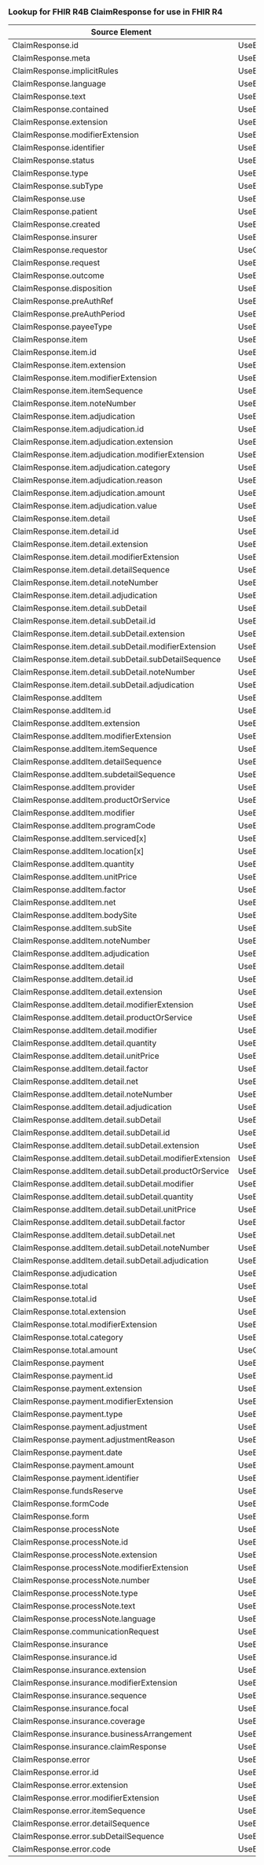 ### Lookup for FHIR R4B ClaimResponse for use in FHIR R4

| Source Element | Usage | Target |
| -------------- | ----- | ------ |
| ClaimResponse.id | UseElementSameName | ClaimResponse.id |
| ClaimResponse.meta | UseElementSameName | ClaimResponse.meta |
| ClaimResponse.implicitRules | UseElementSameName | ClaimResponse.implicitRules |
| ClaimResponse.language | UseElementSameName | ClaimResponse.language |
| ClaimResponse.text | UseElementSameName | ClaimResponse.text |
| ClaimResponse.contained | UseElementSameName | ClaimResponse.contained |
| ClaimResponse.extension | UseElementSameName | ClaimResponse.extension |
| ClaimResponse.modifierExtension | UseElementSameName | ClaimResponse.modifierExtension |
| ClaimResponse.identifier | UseElementSameName | ClaimResponse.identifier |
| ClaimResponse.status | UseElementSameName | ClaimResponse.status |
| ClaimResponse.type | UseElementSameName | ClaimResponse.type |
| ClaimResponse.subType | UseElementSameName | ClaimResponse.subType |
| ClaimResponse.use | UseElementSameName | ClaimResponse.use |
| ClaimResponse.patient | UseElementSameName | ClaimResponse.patient |
| ClaimResponse.created | UseElementSameName | ClaimResponse.created |
| ClaimResponse.insurer | UseElementSameName | ClaimResponse.insurer |
| ClaimResponse.requestor | UseOneOfElements | ClaimResponse.requestor,ClaimResponse.requestor |
| ClaimResponse.request | UseElementSameName | ClaimResponse.request |
| ClaimResponse.outcome | UseElementSameName | ClaimResponse.outcome |
| ClaimResponse.disposition | UseElementSameName | ClaimResponse.disposition |
| ClaimResponse.preAuthRef | UseElementSameName | ClaimResponse.preAuthRef |
| ClaimResponse.preAuthPeriod | UseElementSameName | ClaimResponse.preAuthPeriod |
| ClaimResponse.payeeType | UseElementSameName | ClaimResponse.payeeType |
| ClaimResponse.item | UseElementSameName | ClaimResponse.item |
| ClaimResponse.item.id | UseElementSameName | ClaimResponse.item.id |
| ClaimResponse.item.extension | UseElementSameName | ClaimResponse.item.extension |
| ClaimResponse.item.modifierExtension | UseElementSameName | ClaimResponse.item.modifierExtension |
| ClaimResponse.item.itemSequence | UseElementSameName | ClaimResponse.item.itemSequence |
| ClaimResponse.item.noteNumber | UseElementSameName | ClaimResponse.item.noteNumber |
| ClaimResponse.item.adjudication | UseElementSameName | ClaimResponse.item.adjudication |
| ClaimResponse.item.adjudication.id | UseElementSameName | ClaimResponse.item.adjudication.id |
| ClaimResponse.item.adjudication.extension | UseElementSameName | ClaimResponse.item.adjudication.extension |
| ClaimResponse.item.adjudication.modifierExtension | UseElementSameName | ClaimResponse.item.adjudication.modifierExtension |
| ClaimResponse.item.adjudication.category | UseElementSameName | ClaimResponse.item.adjudication.category |
| ClaimResponse.item.adjudication.reason | UseElementSameName | ClaimResponse.item.adjudication.reason |
| ClaimResponse.item.adjudication.amount | UseElementSameName | ClaimResponse.item.adjudication.amount |
| ClaimResponse.item.adjudication.value | UseElementSameName | ClaimResponse.item.adjudication.value |
| ClaimResponse.item.detail | UseElementSameName | ClaimResponse.item.detail |
| ClaimResponse.item.detail.id | UseElementSameName | ClaimResponse.item.detail.id |
| ClaimResponse.item.detail.extension | UseElementSameName | ClaimResponse.item.detail.extension |
| ClaimResponse.item.detail.modifierExtension | UseElementSameName | ClaimResponse.item.detail.modifierExtension |
| ClaimResponse.item.detail.detailSequence | UseElementSameName | ClaimResponse.item.detail.detailSequence |
| ClaimResponse.item.detail.noteNumber | UseElementSameName | ClaimResponse.item.detail.noteNumber |
| ClaimResponse.item.detail.adjudication | UseElementSameName | ClaimResponse.item.detail.adjudication |
| ClaimResponse.item.detail.subDetail | UseElementSameName | ClaimResponse.item.detail.subDetail |
| ClaimResponse.item.detail.subDetail.id | UseElementSameName | ClaimResponse.item.detail.subDetail.id |
| ClaimResponse.item.detail.subDetail.extension | UseElementSameName | ClaimResponse.item.detail.subDetail.extension |
| ClaimResponse.item.detail.subDetail.modifierExtension | UseElementSameName | ClaimResponse.item.detail.subDetail.modifierExtension |
| ClaimResponse.item.detail.subDetail.subDetailSequence | UseElementSameName | ClaimResponse.item.detail.subDetail.subDetailSequence |
| ClaimResponse.item.detail.subDetail.noteNumber | UseElementSameName | ClaimResponse.item.detail.subDetail.noteNumber |
| ClaimResponse.item.detail.subDetail.adjudication | UseElementSameName | ClaimResponse.item.detail.subDetail.adjudication |
| ClaimResponse.addItem | UseElementSameName | ClaimResponse.addItem |
| ClaimResponse.addItem.id | UseElementSameName | ClaimResponse.addItem.id |
| ClaimResponse.addItem.extension | UseElementSameName | ClaimResponse.addItem.extension |
| ClaimResponse.addItem.modifierExtension | UseElementSameName | ClaimResponse.addItem.modifierExtension |
| ClaimResponse.addItem.itemSequence | UseElementSameName | ClaimResponse.addItem.itemSequence |
| ClaimResponse.addItem.detailSequence | UseElementSameName | ClaimResponse.addItem.detailSequence |
| ClaimResponse.addItem.subdetailSequence | UseElementSameName | ClaimResponse.addItem.subdetailSequence |
| ClaimResponse.addItem.provider | UseElementSameName | ClaimResponse.addItem.provider |
| ClaimResponse.addItem.productOrService | UseElementSameName | ClaimResponse.addItem.productOrService |
| ClaimResponse.addItem.modifier | UseElementSameName | ClaimResponse.addItem.modifier |
| ClaimResponse.addItem.programCode | UseElementSameName | ClaimResponse.addItem.programCode |
| ClaimResponse.addItem.serviced[x] | UseElementSameName | ClaimResponse.addItem.serviced[x] |
| ClaimResponse.addItem.location[x] | UseElementSameName | ClaimResponse.addItem.location[x] |
| ClaimResponse.addItem.quantity | UseElementSameName | ClaimResponse.addItem.quantity |
| ClaimResponse.addItem.unitPrice | UseElementSameName | ClaimResponse.addItem.unitPrice |
| ClaimResponse.addItem.factor | UseElementSameName | ClaimResponse.addItem.factor |
| ClaimResponse.addItem.net | UseElementSameName | ClaimResponse.addItem.net |
| ClaimResponse.addItem.bodySite | UseElementSameName | ClaimResponse.addItem.bodySite |
| ClaimResponse.addItem.subSite | UseElementSameName | ClaimResponse.addItem.subSite |
| ClaimResponse.addItem.noteNumber | UseElementSameName | ClaimResponse.addItem.noteNumber |
| ClaimResponse.addItem.adjudication | UseElementSameName | ClaimResponse.addItem.adjudication |
| ClaimResponse.addItem.detail | UseElementSameName | ClaimResponse.addItem.detail |
| ClaimResponse.addItem.detail.id | UseElementSameName | ClaimResponse.addItem.detail.id |
| ClaimResponse.addItem.detail.extension | UseElementSameName | ClaimResponse.addItem.detail.extension |
| ClaimResponse.addItem.detail.modifierExtension | UseElementSameName | ClaimResponse.addItem.detail.modifierExtension |
| ClaimResponse.addItem.detail.productOrService | UseElementSameName | ClaimResponse.addItem.detail.productOrService |
| ClaimResponse.addItem.detail.modifier | UseElementSameName | ClaimResponse.addItem.detail.modifier |
| ClaimResponse.addItem.detail.quantity | UseElementSameName | ClaimResponse.addItem.detail.quantity |
| ClaimResponse.addItem.detail.unitPrice | UseElementSameName | ClaimResponse.addItem.detail.unitPrice |
| ClaimResponse.addItem.detail.factor | UseElementSameName | ClaimResponse.addItem.detail.factor |
| ClaimResponse.addItem.detail.net | UseElementSameName | ClaimResponse.addItem.detail.net |
| ClaimResponse.addItem.detail.noteNumber | UseElementSameName | ClaimResponse.addItem.detail.noteNumber |
| ClaimResponse.addItem.detail.adjudication | UseElementSameName | ClaimResponse.addItem.detail.adjudication |
| ClaimResponse.addItem.detail.subDetail | UseElementSameName | ClaimResponse.addItem.detail.subDetail |
| ClaimResponse.addItem.detail.subDetail.id | UseElementSameName | ClaimResponse.addItem.detail.subDetail.id |
| ClaimResponse.addItem.detail.subDetail.extension | UseElementSameName | ClaimResponse.addItem.detail.subDetail.extension |
| ClaimResponse.addItem.detail.subDetail.modifierExtension | UseElementSameName | ClaimResponse.addItem.detail.subDetail.modifierExtension |
| ClaimResponse.addItem.detail.subDetail.productOrService | UseElementSameName | ClaimResponse.addItem.detail.subDetail.productOrService |
| ClaimResponse.addItem.detail.subDetail.modifier | UseElementSameName | ClaimResponse.addItem.detail.subDetail.modifier |
| ClaimResponse.addItem.detail.subDetail.quantity | UseElementSameName | ClaimResponse.addItem.detail.subDetail.quantity |
| ClaimResponse.addItem.detail.subDetail.unitPrice | UseElementSameName | ClaimResponse.addItem.detail.subDetail.unitPrice |
| ClaimResponse.addItem.detail.subDetail.factor | UseElementSameName | ClaimResponse.addItem.detail.subDetail.factor |
| ClaimResponse.addItem.detail.subDetail.net | UseElementSameName | ClaimResponse.addItem.detail.subDetail.net |
| ClaimResponse.addItem.detail.subDetail.noteNumber | UseElementSameName | ClaimResponse.addItem.detail.subDetail.noteNumber |
| ClaimResponse.addItem.detail.subDetail.adjudication | UseElementSameName | ClaimResponse.addItem.detail.subDetail.adjudication |
| ClaimResponse.adjudication | UseElementSameName | ClaimResponse.adjudication |
| ClaimResponse.total | UseElementSameName | ClaimResponse.total |
| ClaimResponse.total.id | UseElementSameName | ClaimResponse.total.id |
| ClaimResponse.total.extension | UseElementSameName | ClaimResponse.total.extension |
| ClaimResponse.total.modifierExtension | UseElementSameName | ClaimResponse.total.modifierExtension |
| ClaimResponse.total.category | UseElementSameName | ClaimResponse.total.category |
| ClaimResponse.total.amount | UseOneOfElements | ClaimResponse.total.amount,ClaimResponse.total.amount |
| ClaimResponse.payment | UseElementSameName | ClaimResponse.payment |
| ClaimResponse.payment.id | UseElementSameName | ClaimResponse.payment.id |
| ClaimResponse.payment.extension | UseElementSameName | ClaimResponse.payment.extension |
| ClaimResponse.payment.modifierExtension | UseElementSameName | ClaimResponse.payment.modifierExtension |
| ClaimResponse.payment.type | UseElementSameName | ClaimResponse.payment.type |
| ClaimResponse.payment.adjustment | UseElementSameName | ClaimResponse.payment.adjustment |
| ClaimResponse.payment.adjustmentReason | UseElementSameName | ClaimResponse.payment.adjustmentReason |
| ClaimResponse.payment.date | UseElementSameName | ClaimResponse.payment.date |
| ClaimResponse.payment.amount | UseElementSameName | ClaimResponse.payment.amount |
| ClaimResponse.payment.identifier | UseElementSameName | ClaimResponse.payment.identifier |
| ClaimResponse.fundsReserve | UseElementSameName | ClaimResponse.fundsReserve |
| ClaimResponse.formCode | UseElementSameName | ClaimResponse.formCode |
| ClaimResponse.form | UseElementSameName | ClaimResponse.form |
| ClaimResponse.processNote | UseElementSameName | ClaimResponse.processNote |
| ClaimResponse.processNote.id | UseElementSameName | ClaimResponse.processNote.id |
| ClaimResponse.processNote.extension | UseElementSameName | ClaimResponse.processNote.extension |
| ClaimResponse.processNote.modifierExtension | UseElementSameName | ClaimResponse.processNote.modifierExtension |
| ClaimResponse.processNote.number | UseElementSameName | ClaimResponse.processNote.number |
| ClaimResponse.processNote.type | UseElementSameName | ClaimResponse.processNote.type |
| ClaimResponse.processNote.text | UseElementSameName | ClaimResponse.processNote.text |
| ClaimResponse.processNote.language | UseElementSameName | ClaimResponse.processNote.language |
| ClaimResponse.communicationRequest | UseElementSameName | ClaimResponse.communicationRequest |
| ClaimResponse.insurance | UseElementSameName | ClaimResponse.insurance |
| ClaimResponse.insurance.id | UseElementSameName | ClaimResponse.insurance.id |
| ClaimResponse.insurance.extension | UseElementSameName | ClaimResponse.insurance.extension |
| ClaimResponse.insurance.modifierExtension | UseElementSameName | ClaimResponse.insurance.modifierExtension |
| ClaimResponse.insurance.sequence | UseElementSameName | ClaimResponse.insurance.sequence |
| ClaimResponse.insurance.focal | UseElementSameName | ClaimResponse.insurance.focal |
| ClaimResponse.insurance.coverage | UseElementSameName | ClaimResponse.insurance.coverage |
| ClaimResponse.insurance.businessArrangement | UseElementSameName | ClaimResponse.insurance.businessArrangement |
| ClaimResponse.insurance.claimResponse | UseElementSameName | ClaimResponse.insurance.claimResponse |
| ClaimResponse.error | UseElementSameName | ClaimResponse.error |
| ClaimResponse.error.id | UseElementSameName | ClaimResponse.error.id |
| ClaimResponse.error.extension | UseElementSameName | ClaimResponse.error.extension |
| ClaimResponse.error.modifierExtension | UseElementSameName | ClaimResponse.error.modifierExtension |
| ClaimResponse.error.itemSequence | UseElementSameName | ClaimResponse.error.itemSequence |
| ClaimResponse.error.detailSequence | UseElementSameName | ClaimResponse.error.detailSequence |
| ClaimResponse.error.subDetailSequence | UseElementSameName | ClaimResponse.error.subDetailSequence |
| ClaimResponse.error.code | UseElementSameName | ClaimResponse.error.code |
